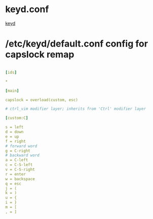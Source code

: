 # keyd.conf
[keyd](https://github.com/rvaiya/keyd/tree/master)
# /etc/keyd/default.conf config for capslock remap
```yaml

[ids]

*

[main]

capslock = overload(custom, esc)

# ctrl_vim modifier layer; inherits from 'Ctrl' modifier layer

[custom:C]

s = left
d = down
e = up
f = right
# forward word
g = C-right
# backward word
a = C-left
c = C-S-left
v = C-S-right
r = enter
w = backspace
q = esc
j = (
k = )
u = {
i = }
m = [
, = ]
```
